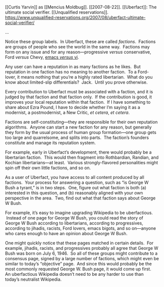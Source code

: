 [[Curtis Yarvin]] as [[Mencius Moldbug]].  [[2007-08-22]].  [[Uberfact]]: The ultimate social verifier.  [[Unqualified reservations]].  https://www.unqualified-reservations.org/2007/08/uberfact-ultimate-social-verifier/

…

Notice these group labels.  In Uberfact, these are called _factions_.  Factions are groups of people who see the world in the same way.  Factions may form on any issue and for any reason—progressive _versus_ conservative, Ford _versus_ Chevy, [emacs _versus_ vi](https://en.wikipedia.org/wiki/Editor_war).

Any user can have a reputation in as many factions as he likes.  But reputation in one faction has no meaning to another faction.  To a Ford-lover, it means nothing that you’re a highly rated libertarian.  What do you know about limited-slip differentials?  Jack.  Until you prove otherwise.

Every contribution to Uberfact must be associated with a faction, and it is judged by that faction and that faction only.  If the contribution is good, it improves your local reputation within that faction.  If I have something to share about Ezra Pound, I have to decide whether I’m saying it as a modernist, a postmodernist, a New Critic, _et cetera_, _et cetera_.

Factions are self-constituting—they are responsible for their own reputation algorithms.  Anyone can start a new faction for any reason, but generally they form by the usual process of human group formation—one group gets too large and quarrelsome, and splits into parts.  The faction’s founders constitute and manage its reputation system.

For example, early in Uberfact’s development, there would probably be a libertarian faction.  This would then fragment into Rothbardian, Randian, and Kochian libertarians—at least.  Various strongly-flavored personalities might spin off their own little factions, and so on.

As a user of Uberfact, you have access to all content produced by all factions.  Your process for answering a question, such as “is George W Bush a tyrant,” is in two steps.  One, figure out what faction is both (a) interested in this question, and (b) reasonably aligned with your own perspective in the area.  Two, find out what that faction says about George W Bush.

For example, it’s easy to imagine upgrading Wikipedia to be uberfactious.  Instead of one page for George W Bush, you could read the story of George W Bush according to libertarians, according to progressives, according to jihadis, racists, Ford lovers, emacs bigots, and so on—anyone who cares enough to have an opinion about George W Bush.

One might quickly notice that these pages matched in certain details.  For example, jihadis, racists, and progressives probably all agree that George W Bush was born on July 6, 1946.  So all of these groups might contribute to a consensus page, signed by a large number of factions, which might even be similar to today’s “objective” page.  And since this would probably be the most commonly requested George W. Bush page, it would come up first.  An uberfactious Wikipedia doesn’t need to be any harder to use than today’s neutralist Wikipedia.

